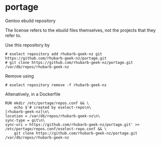 # portage
Gentoo ebuild repository

The license refers to the ebuild files themselves, not the projects that they refer to.

Use this repository by

```
# eselect repository add rhubarb-geek-nz git https://github.com/rhubarb-geek-nz/portage.git
# git clone https://github.com/rhubarb-geek-nz/portage.git /var/db/repos/rhubarb-geek-nz
```

Remove using

```
# eselect repository remove -f rhubarb-geek-nz
```

Altenatively, in a Dockerfile

```
RUN mkdir /etc/portage/repos.conf && \
	echo $'# created by eselect-repo\n\
[rhubarb-geek-nz]\n\
location = /var/db/repos/rhubarb-geek-nz\n\
sync-type = git\n\
sync-uri = https://github.com/rhubarb-geek-nz/portage.git' >> /etc/portage/repos.conf/eselect-repo.conf && \
	git clone https://github.com/rhubarb-geek-nz/portage.git /var/db/repos/rhubarb-geek-nz
```
